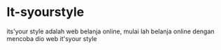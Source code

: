 # It-syourstyle
its'your style adalah web belanja online, mulai lah belanja online dengan mencoba dio web it'syour style
